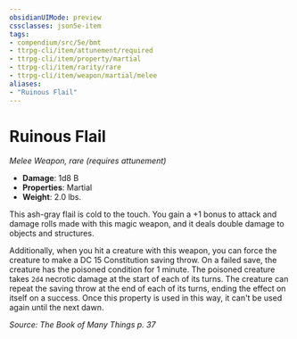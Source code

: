 ```yaml
---
obsidianUIMode: preview
cssclasses: json5e-item
tags:
- compendium/src/5e/bmt
- ttrpg-cli/item/attunement/required
- ttrpg-cli/item/property/martial
- ttrpg-cli/item/rarity/rare
- ttrpg-cli/item/weapon/martial/melee
aliases: 
- "Ruinous Flail"
---
```

# Ruinous Flail
*Melee Weapon, rare (requires attunement)*  

- **Damage**: 1d8 B
- **Properties**: Martial
- **Weight**: 2.0 lbs.

This ash-gray flail is cold to the touch. You gain a +1 bonus to attack and damage rolls made with this magic weapon, and it deals double damage to objects and structures.

Additionally, when you hit a creature with this weapon, you can force the creature to make a DC 15 Constitution saving throw. On a failed save, the creature has the poisoned condition for 1 minute. The poisoned creature takes `2d4` necrotic damage at the start of each of its turns. The creature can repeat the saving throw at the end of each of its turns, ending the effect on itself on a success. Once this property is used in this way, it can't be used again until the next dawn.

*Source: The Book of Many Things p. 37*
